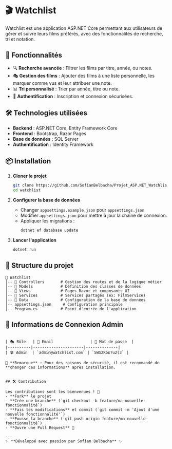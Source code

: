 # 🎬 Watchlist

Watchlist est une application ASP.NET Core permettant aux utilisateurs de gérer et suivre leurs films préférés, avec des fonctionnalités de recherche, tri et notation.

## 🚀 Fonctionnalités

- 🔍 **Recherche avancée** : Filtrer les films par titre, année, ou notes.
- 🎭 **Gestion des films** : Ajouter des films à une liste personnelle, les marquer comme vus et leur attribuer une note.
- 📊 **Tri personnalisé** : Trier par année, titre ou note.
- 🔐 **Authentification** : Inscription et connexion sécurisées.
  
## 🛠️ Technologies utilisées

- **Backend** : ASP.NET Core, Entity Framework Core
- **Frontend** : Bootstrap, Razor Pages
- **Base de données** : SQL Server
- **Authentification** : Identity Framework

## 📦 Installation

1. **Cloner le projet**
   ```sh
   git clone https://github.com/SofianBelbacha/Projet_ASP.NET_Watchlist.git
   cd watchlist
   ```

2. **Configurer la base de données**
   - Changer `appsettings.example.json` pour `appsettings.json`
   - Modifier `appsettings.json` pour mettre à jour la chaîne de connexion.
   - Appliquer les migrations :
     ```sh
     dotnet ef database update
     ```

3. **Lancer l'application**
   ```sh
   dotnet run
   ```

## 📄 Structure du projet

```
📂 Watchlist
│-- 📂 Controllers       # Gestion des routes et de la logique métier
│-- 📂 Models            # Définition des classes de données
│-- 📂 Views             # Pages Razor et composants UI
│-- 📂 Services          # Services partagés (ex: FilmService)
│-- 📂 Data              # Configuration de la base de données
│-- appsettings.json     # Configuration principale
│-- Program.cs          # Point d'entrée de l'application
```

## 🔑 Informations de Connexion Admin

```

| 🎭 Rôle   | 📧 Email                | 🔑 Mot de passe  |
|----------|----------------------|--------------|
| 🛠 Admin  | `admin@watchlist.com` | `5WS2Kb£?u2(3` |

📌 **Remarque** : Pour des raisons de sécurité, il est recommandé de **changer ces informations** après installation.


## 🛠️ Contribution

Les contributions sont les bienvenues ! 🚀
- **Fork** le projet
- **Crée une branche** (`git checkout -b feature/ma-nouvelle-fonctionnalité`)
- **Fais tes modifications** et commit (`git commit -m 'Ajout d'une nouvelle fonctionnalité'`)
- **Pousse la branche** (`git push origin feature/ma-nouvelle-fonctionnalité`)
- **Ouvre une Pull Request** 📌

---
✨ **Développé avec passion par Sofian Belbacha** ✨

